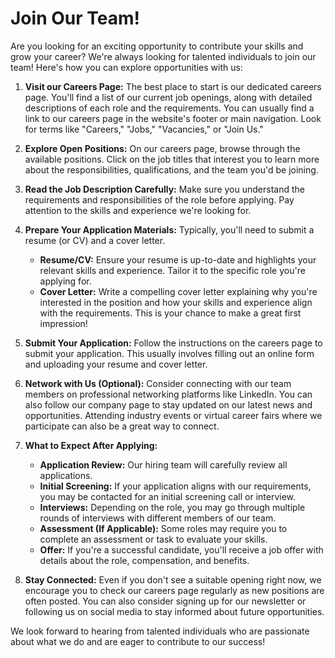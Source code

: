 # Join Our Team!

Are you looking for an exciting opportunity to contribute your skills and grow your career? We're always looking for talented individuals to join our team! Here's how you can explore opportunities with us:

1.  **Visit our Careers Page:** The best place to start is our dedicated careers page. You'll find a list of our current job openings, along with detailed descriptions of each role and the requirements. You can usually find a link to our careers page in the website's footer or main navigation. Look for terms like "Careers," "Jobs," "Vacancies," or "Join Us."

2.  **Explore Open Positions:** On our careers page, browse through the available positions. Click on the job titles that interest you to learn more about the responsibilities, qualifications, and the team you'd be joining.

3.  **Read the Job Description Carefully:** Make sure you understand the requirements and responsibilities of the role before applying. Pay attention to the skills and experience we're looking for.

4.  **Prepare Your Application Materials:** Typically, you'll need to submit a resume (or CV) and a cover letter.

    - **Resume/CV:** Ensure your resume is up-to-date and highlights your relevant skills and experience. Tailor it to the specific role you're applying for.
    - **Cover Letter:** Write a compelling cover letter explaining why you're interested in the position and how your skills and experience align with the requirements. This is your chance to make a great first impression!

5.  **Submit Your Application:** Follow the instructions on the careers page to submit your application. This usually involves filling out an online form and uploading your resume and cover letter.

6.  **Network with Us (Optional):** Consider connecting with our team members on professional networking platforms like LinkedIn. You can also follow our company page to stay updated on our latest news and opportunities. Attending industry events or virtual career fairs where we participate can also be a great way to connect.

7.  **What to Expect After Applying:**

    - **Application Review:** Our hiring team will carefully review all applications.
    - **Initial Screening:** If your application aligns with our requirements, you may be contacted for an initial screening call or interview.
    - **Interviews:** Depending on the role, you may go through multiple rounds of interviews with different members of our team.
    - **Assessment (If Applicable):** Some roles may require you to complete an assessment or task to evaluate your skills.
    - **Offer:** If you're a successful candidate, you'll receive a job offer with details about the role, compensation, and benefits.

8.  **Stay Connected:** Even if you don't see a suitable opening right now, we encourage you to check our careers page regularly as new positions are often posted. You can also consider signing up for our newsletter or following us on social media to stay informed about future opportunities.

We look forward to hearing from talented individuals who are passionate about what we do and are eager to contribute to our success!
